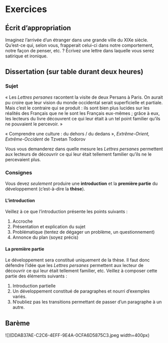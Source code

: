 # Exercices
## Écrit d’appropriation
Imaginez l’arrivée d’un étranger dans une grande ville du XIXe siècle. Qu’est-ce qui, selon vous, frapperait celui-ci dans notre comportement, notre façon de penser, etc. ? Écrivez une lettre dans laquelle vous serez satirique et ironique.

## Dissertation (sur table durant deux heures)
### Sujet
« Les *Lettres persanes* racontent la visite de deux Persans à Paris. On aurait pu croire que leur vision du monde occidental serait superficielle et partiale. Mais c’est le contraire qui se produit : ils sont bien plus lucides sur les réalités des Français que ne le sont les Français eux-mêmes ; grâce à eux, les lecteurs du livre découvrent ce qui leur était à un tel point familier qu’ils ne pouvaient le percevoir. »

« Comprendre une culture : du dehors / du dedans », *Extrême-Orient, Extrême-Occident* de Tzvetan Todorov

Vous vous demanderez dans quelle mesure les *Lettres persanes* permettent aux lecteurs de découvrir ce qui leur était tellement familier qu’ils ne le percevaient plus.

### Consignes
Vous devez *seulement* produire une **introduction** et la **première partie** du développement (c’est-à-dire la **thèse**).

#### L’introduction
Veillez à ce que l’introduction présente les points suivants :
1. Accroche
2. Présentation et explication du sujet
3. Problématique (tentez de dégager un problème, un questionnement)
4. Annonce du plan (soyez précis)

#### La première partie
Le développement sera constitué uniquement de la thèse. Il faut donc défendre l’idée que les *Lettres persanes* permettent aux lecteur de découvrir ce qui leur était tellement familier, etc.
Veillez à composer cette partie des éléments suivants :
1. Introduction partielle
2. Un développement constitué de paragraphes et nourri d’exemples variés.
3. N’oubliez pas les transitions permettant de passer d’un paragraphe à un autre.

## Barème
![](DDAB37AE-C2C6-4EFF-9E4A-0CFA6D5875C3.jpeg width=400px)